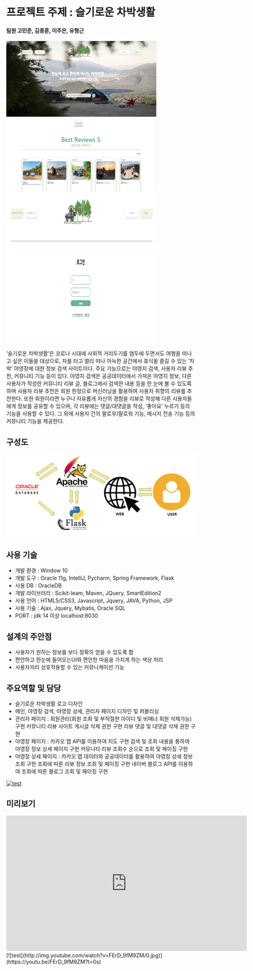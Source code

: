 # 프로젝트 주제 : 슬기로운 차박생활
#### 팀원 고민준, 김종훈, 이주은, 유형근

<img src = "./img/main.png" width="400px" height="400px"><img src = "./img/login.png" width="400px" height="400px">

‘슬기로운 차박생활’은 코로나 시대에 사회적 거리두기를 염두에 두면서도 여행을 떠나고 싶은 이들을 대상으로, 차를 타고 멀리 떠나 아늑한 공간에서 휴식을 즐길 수 있는 ‘차박’ 야영장에 대한 정보 검색 사이트이다. 
주요 기능으로는 야영지 검색, 사용자 리뷰 추천, 커뮤니티 기능 등이 있다.
야영지 검색은 공공데이터에서 가져온 야영지 정보, 다른 사용자가 작성한 커뮤니티 리뷰 글, 블로그에서 검색한 내용 등을 한 눈에 볼 수 있도록 하며 사용자 리뷰 추천은 회원 한정으로 머신러닝을 활용하여 사용자 취향의 리뷰를 추천한다. 또한 회원이라면 누구나 자유롭게 자신의 경험을 리뷰로 작성해 다른 사용자들에게 정보를 공유할 수 있으며, 각 리뷰에는 댓글/대댓글을 작성, ’좋아요’ 누르기 등의 기능을 사용할 수 있다. 그 외에 사용자 간의 팔로우/팔로워 기능, 메시지 전송 기능 등의 커뮤니티 기능을 제공한다.

## 구성도
<img src = "./img/diagram.png">

## 사용 기술
- 개발 환경 : Window 10
- 개발 도구 : Oracle 11g, IntelliJ, Pycharm, Spring Framework, Flask
- 사용 DB : OracleDB
- 개발 라이브러리 : Scikit-leam, Maven, JQuery, SmartEdition2
- 사용 언어 : HTML5/CSS3, Javascript, Jquery, JAVA, Python, JSP
- 사용 기술 : Ajax, Jquery, Mybatis, Oracle SQL
- PORT : jdk 14 이상 localhost:8030

## 설계의 주안점
- 사용자가 원하는 정보를 보다 정확히 얻을 수 있도록 함
- 편안하고 한눈에 들어오는UI와 편안한 마음을 가지게 하는 색상 처리
- 사용자끼리 상호작용할 수 있는 커뮤니케이션 기능

## 주요역할 및 담당
- 슬기로운 차박생활 로고 디자인
- 메인, 야영장 검색, 야영장 상세, 관리자 페이지 디자인 및 퍼블리싱
- 관리자 페이지 : 회원관리(회원 조회 및 부적절한 아이디 및 비매너 회원 삭제가능) 구현
                  커뮤니티 리뷰 사이트 게시글 삭제 권한 구현
                  리뷰 댓글 및 대댓글 삭제 권한 구현
- 야영장 페이지 : 카카오 맵 API를 이용하여 지도 구현
                  검색 및 조회 내용을 통하여 야영장 정보 상세 페이지 구현
                  커뮤니티 리뷰 조회수 순으로 조회 및 페이징 구현
- 야영장 상세 페이지 : 카카오 맵 데이터와 공공데이터를 활용하여 야영장 상세 정보 조회 구현
                       조회에 따른 리뷰 정보 조회 및 페이징 구현
                       네이버 블로그 API를 이용하여 조회에 따른 블로그 조회 및 페이징 구현

[![test](http://img.youtube.com/watch?v=FErD_9fM9ZM/0.jpg)](https://youtu.be/FErD_9fM9ZM?t=0s)
				   
## 미리보기
<iframe width="640" height="360" src="https://www.youtube.com/watch?v=FErD_9fM9ZM" frameborder="0" gesture="media" allowfullscreen=""></iframe>
[![test](http://img.youtube.com/watch?v=FErD_9fM9ZM/0.jpg)](https://youtu.be/FErD_9fM9ZM?t=0s) 					  